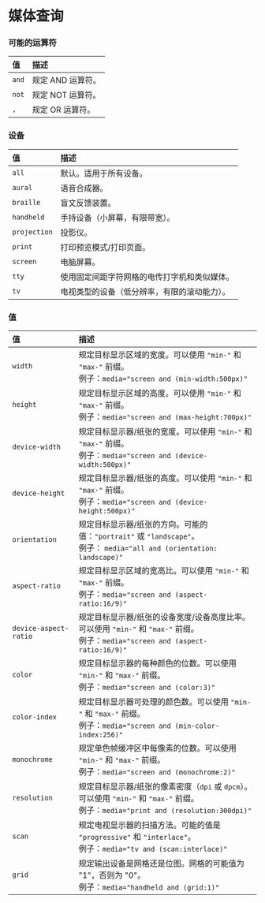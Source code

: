 # 媒体查询



### 可能的运算符

| 值    | 描述              |
| :---- | :---------------- |
| `and` | 规定 AND 运算符。 |
| `not` | 规定 NOT 运算符。 |
| `,`   | 规定 OR 运算符。  |



### 设备

| 值           | 描述                                         |
| :----------- | :------------------------------------------- |
| `all`        | 默认。适用于所有设备。                       |
| `aural`      | 语音合成器。                                 |
| `braille`    | 盲文反馈装置。                               |
| `handheld`   | 手持设备（小屏幕，有限带宽）。               |
| `projection` | 投影仪。                                     |
| `print`      | 打印预览模式/打印页面。                      |
| `screen`     | 电脑屏幕。                                   |
| `tty`        | 使用固定间距字符网格的电传打字机和类似媒体。 |
| `tv`         | 电视类型的设备（低分辨率，有限的滚动能力）。 |



### 值

| 值                    | 描述                                                         |
| :-------------------- | :----------------------------------------------------------- |
| `width`               | 规定目标显示区域的宽度。可以使用 `"min-"` 和 `"max-"` 前缀。<br />例子：`media="screen and (min-width:500px)"` |
| `height`              | 规定目标显示区域的高度。可以使用 `"min-"` 和 `"max-"` 前缀。<br />例子：`media="screen and (max-height:700px)"` |
| `device-width`        | 规定目标显示器/纸张的宽度。可以使用 `"min-"` 和 `"max-"` 前缀。<br />例子：`media="screen and (device-width:500px)"` |
| `device-height`       | 规定目标显示器/纸张的高度。可以使用 `"min-"` 和 `"max-"` 前缀。<br />例子：`media="screen and (device-height:500px)"` |
| `orientation`         | 规定目标显示器/纸张的方向。可能的值：`"portrait"` 或 `"landscape"`。<br />例子： `media="all and (orientation: landscape)"` |
| `aspect-ratio`        | 规定目标显示区域的宽高比。可以使用 `"min-"` 和 `"max-"` 前缀。<br />例子：`media="screen and (aspect-ratio:16/9)"` |
| `device-aspect-ratio` | 规定目标显示器/纸张的设备宽度/设备高度比率。可以使用 `"min-"` 和 `"max-"` 前缀。<br />例子：`media="screen and (aspect-ratio:16/9)"` |
| `color`               | 规定目标显示器的每种颜色的位数。可以使用 `"min-"` 和 `"max-"` 前缀。<br />例子：`media="screen and (color:3)"` |
| `color-index`         | 规定目标显示器可处理的颜色数。可以使用 `"min-"` 和 `"max-"` 前缀。<br />例子：`media="screen and (min-color-index:256)"` |
| `monochrome`          | 规定单色帧缓冲区中每像素的位数。可以使用 `"min-"` 和 `"max-"` 前缀。<br />例子：`media="screen and (monochrome:2)"` |
| `resolution`          | 规定目标显示器/纸张的像素密度（`dpi` 或 `dpcm`）。可以使用 `"min-"` 和 `"max-"` 前缀。<br />例子：`media="print and (resolution:300dpi)"` |
| `scan`                | 规定电视显示器的扫描方法。可能的值是 `"progressive"` 和 `"interlace"`。<br />例子：`media="tv and (scan:interlace)"` |
| `grid`                | 规定输出设备是网格还是位图。网格的可能值为 "1"，否则为 "0"。<br />例子：`media="handheld and (grid:1)"` |